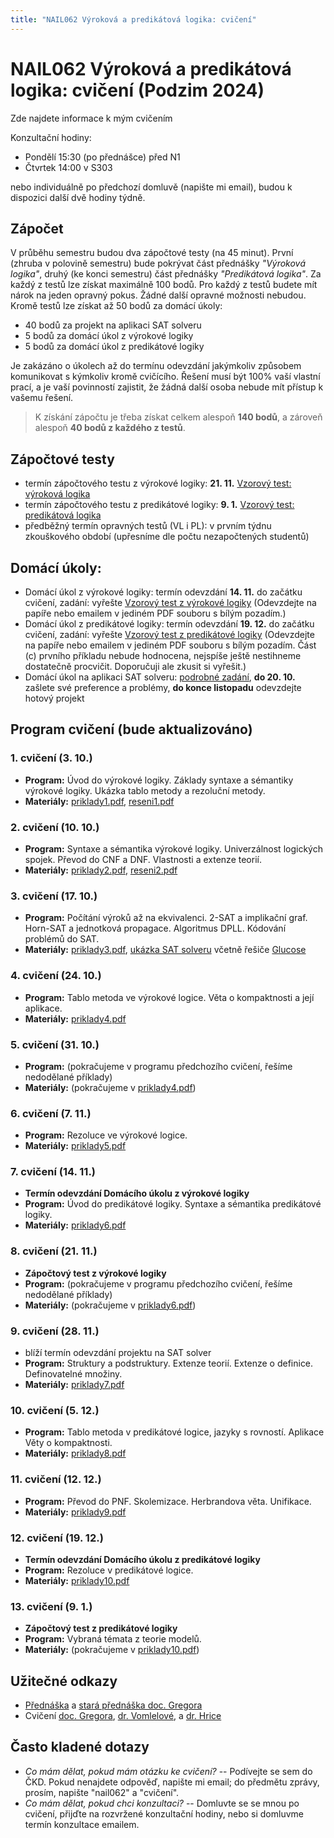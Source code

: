 ```yaml
---
title: "NAIL062 Výroková a predikátová logika: cvičení"
---
```


# NAIL062 Výroková a predikátová logika: cvičení (Podzim 2024)

Zde najdete informace k mým cvičením

Konzultační hodiny:

* Pondělí 15:30 (po přednášce) před N1
* Čtvrtek 14:00 v S303

nebo individuálně po předchozí domluvě (napište mi email), budou k dispozici další dvě hodiny týdně.

## Zápočet

V průběhu semestru budou dva zápočtové testy (na 45 minut). První (zhruba v polovině semestru) bude pokrývat část přednášky _"Výroková logika"_, druhý (ke konci semestru) část přednášky _"Predikátová logika"_. Za každý z testů lze získat maximálně 100 bodů. Pro každý z testů budete mít nárok na jeden opravný pokus. Žádné další opravné možnosti nebudou. Kromě testů lze získat až 50 bodů za domácí úkoly:

* 40 bodů za projekt na aplikaci SAT solveru
* 5 bodů za domácí úkol z výrokové logiky
* 5 bodů za domácí úkol z predikátové logiky

Je zakázáno o úkolech až do termínu odevzdání jakýmkoliv způsobem komunikovat s kýmkoliv kromě cvičícího. Řešení musí být 100% vaší vlastní prací, a je vaší povinností zajistit, že žádná další osoba nebude mít přístup k vašemu řešení.

> K získání zápočtu je třeba získat celkem alespoň **140 bodů**, a zároveň alespoň **40 bodů z každého z testů**.

## Zápočtové testy

* termín zápočtového testu z výrokové logiky: **21. 11.** [Vzorový test: výroková logika](https://github.com/jbulin-mff-uk/nail062/raw/main/tutorial/sample-tests/vzorovy-test-vyrokova-logika.pdf)
* termín zápočtového testu z predikátové logiky: **9. 1.** [Vzorový test: predikátová logika](https://github.com/jbulin-mff-uk/nail062/raw/main/tutorial/sample-tests/vzorovy-test-predikatova-logika.pdf)
* předběžný termín opravných testů (VL i PL): v prvním týdnu zkouškového období (upřesníme dle počtu nezapočtených studentů)

## Domácí úkoly:

* Domácí úkol z výrokové logiky: termín odevzdání  **14. 11.** do začátku cvičení, zadání: vyřešte [Vzorový test z výrokové logiky](https://github.com/jbulin-mff-uk/nail062/raw/main/tutorial/sample-tests/vzorovy-test-vyrokova-logika.pdf) (Odevzdejte na papíře nebo emailem v jediném PDF souboru s bílým pozadím.)
* Domácí úkol z predikátové logiky: termín odevzdání  **19. 12.** do začátku cvičení, zadání: vyřešte [Vzorový test z predikátové logiky](https://github.com/jbulin-mff-uk/nail062/raw/main/tutorial/sample-tests/vzorovy-test-predikatova-logika.pdf) (Odevzdejte na papíře nebo emailem v jediném PDF souboru s bílým pozadím. Část (c) prvního příkladu nebude hodnocena, nejspíše ještě nestihneme dostatečně procvičit. Doporučuji ale zkusit si vyřešit.)
* Domácí úkol na aplikaci SAT solveru: [podrobné zadání](https://jbulin.github.io/teaching/fall/nail062/cviceni/sat-project.html), **do 20. 10.** zašlete své preference a problémy, **do konce listopadu** odevzdejte hotový projekt

## Program cvičení (bude aktualizováno)

### 1. cvičení (3. 10.)

* **Program:** Úvod do výrokové logiky. Základy syntaxe a sémantiky výrokové logiky. Ukázka tablo metody a rezoluční metody.
* **Materiály:** [priklady1.pdf](https://github.com/jbulin-mff-uk/nail062/raw/main/tutorial/worksheets/priklady1.pdf), [reseni1.pdf](https://github.com/jbulin-mff-uk/nail062/raw/main/tutorial/worksheets/reseni1.pdf)

### 2. cvičení (10. 10.)

* **Program:** Syntaxe a sémantika výrokové logiky. Univerzálnost logických spojek. Převod do CNF a DNF. Vlastnosti a extenze teorií.
* **Materiály:** [priklady2.pdf](https://github.com/jbulin-mff-uk/nail062/raw/main/tutorial/worksheets/priklady2.pdf), [reseni2.pdf](https://github.com/jbulin-mff-uk/nail062/raw/main/tutorial/worksheets/reseni2.pdf)

### 3. cvičení (17. 10.)

* **Program:** Počítání výroků až na ekvivalenci. 2-SAT a implikační graf. Horn-SAT a jednotková propagace. Algoritmus DPLL. Kódování problémů do SAT.
* **Materiály:** [priklady3.pdf](https://github.com/jbulin-mff-uk/nail062/raw/main/tutorial/worksheets/priklady3.pdf), [ukázka SAT solveru](https://github.com/jbulin-mff-uk/nail062/blob/main/tutorial/sat-solving-example.zip) včetně řešiče [Glucose](https://github.com/mi-ki/glucose-syrup)

### 4. cvičení (24. 10.)

* **Program:** Tablo metoda ve výrokové logice. Věta o kompaktnosti a její aplikace.
* **Materiály:** [priklady4.pdf](https://github.com/jbulin-mff-uk/nail062/raw/main/tutorial/worksheets/priklady4.pdf)

### 5. cvičení (31. 10.)

* **Program:** (pokračujeme v programu předchozího cvičení, řešíme nedodělané příklady)
* **Materiály:** (pokračujeme v [priklady4.pdf](https://github.com/jbulin-mff-uk/nail062/raw/main/tutorial/worksheets/priklady4.pdf))

### 6. cvičení (7. 11.)

* **Program:** Rezoluce ve výrokové logice.
* **Materiály:** [priklady5.pdf](https://github.com/jbulin-mff-uk/nail062/raw/main/tutorial/worksheets/priklady5.pdf)

### 7. cvičení (14. 11.)

* **Termín odevzdání Domácího úkolu z výrokové logiky**
* **Program:** Úvod do predikátové logiky. Syntaxe a sémantika predikátové logiky. 
* **Materiály:** [priklady6.pdf](https://github.com/jbulin-mff-uk/nail062/raw/main/tutorial/worksheets/priklady6.pdf)

### 8. cvičení (21. 11.)

* **Zápočtový test z výrokové logiky**
* **Program:**  (pokračujeme v programu předchozího cvičení, řešíme nedodělané příklady)
* **Materiály:** (pokračujeme v [priklady6.pdf](https://github.com/jbulin-mff-uk/nail062/raw/main/tutorial/worksheets/priklady6.pdf))

### 9. cvičení (28. 11.)

* blíží termín odevzdání projektu na SAT solver
* **Program:** Struktury a podstruktury. Extenze teorií. Extenze o definice. Definovatelné množiny.
* **Materiály:** [priklady7.pdf](https://github.com/jbulin-mff-uk/nail062/raw/main/tutorial/worksheets/priklady7.pdf)

### 10. cvičení (5. 12.)

* **Program:**   Tablo metoda v predikátové logice, jazyky s rovností.  Aplikace Věty o kompaktnosti. 
* **Materiály:** [priklady8.pdf](https://github.com/jbulin-mff-uk/nail062/raw/main/tutorial/worksheets/priklady8.pdf)

### 11. cvičení (12. 12.)

* **Program:** Převod do PNF. Skolemizace. Herbrandova věta. Unifikace.
* **Materiály:** [priklady9.pdf](https://github.com/jbulin-mff-uk/nail062/raw/main/tutorial/worksheets/priklady9.pdf)

### 12. cvičení (19. 12.)

* **Termín odevzdání Domácího úkolu z predikátové logiky**
* **Program:** Rezoluce v predikátové logice.
* **Materiály:** [priklady10.pdf](https://github.com/jbulin-mff-uk/nail062/raw/main/tutorial/worksheets/priklady10.pdf)

### 13. cvičení (9. 1.)

* **Zápočtový test z predikátové logiky**
* **Program:** Vybraná témata z teorie modelů.
* **Materiály:** (pokračujeme v [priklady10.pdf](https://github.com/jbulin-mff-uk/nail062/raw/main/tutorial/worksheets/priklady10.pdf))

## Užitečné odkazy

* [Přednáška](https://jbulin.github.io/teaching/fall/nail062/) a [stará přednáška doc. Gregora](http://ktiml.mff.cuni.cz/~gregor/logika/index.html)
* Cvičení [doc. Gregora](http://ktiml.mff.cuni.cz/~gregor/logika2019/cviceni.html), [dr. Vomlelové](http://ktiml.mff.cuni.cz/~marta/logika.html), a [dr. Hrice](http://ktiml.mff.cuni.cz/~hric/vyuka/prikl_vpl.htm)


## Často kladené dotazy

* _Co mám dělat, pokud mám otázku ke cvičení?_ -- Podívejte se sem do ČKD. Pokud nenajdete odpověď, napište mi email; do předmětu zprávy, prosím, napište "nail062" a "cvičení".
* _Co mám dělat, pokud chci konzultaci?_ -- Domluvte se se mnou po cvičení, přijďte na rozvržené konzultační hodiny, nebo si domluvme termín konzultace emailem.
